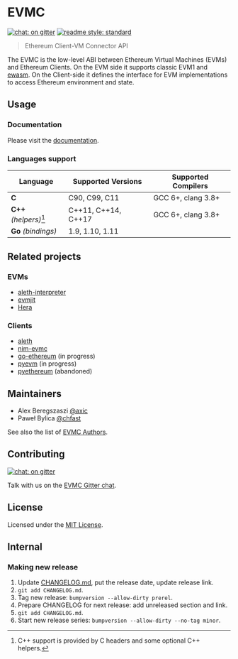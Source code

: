 # EVMC

[![chat: on gitter][gitter badge]][Gitter]
[![readme style: standard][readme style standard badge]][standard readme]

> Ethereum Client-VM Connector API

The EVMC is the low-level ABI between Ethereum Virtual Machines (EVMs) and
Ethereum Clients. On the EVM side it supports classic EVM1 and [ewasm].
On the Client-side it defines the interface for EVM implementations
to access Ethereum environment and state.

## Usage

### Documentation

Please visit the [documentation].

### Languages support

| Language                | Supported Versions  | Supported Compilers
| ----------------------- | ------------------- | -------------------
| **C**                   | C90, C99, C11       | GCC 6+, clang 3.8+
| **C++** _(helpers)_[^1] | C++11, C++14, C++17 | GCC 6+, clang 3.8+
| **Go** _(bindings)_     | 1.9, 1.10, 1.11     |

[^1]: C++ support is provided by C headers and some optional C++ helpers.

## Related projects

### EVMs

- [aleth-interpreter]
- [evmjit]
- [Hera]

### Clients

- [aleth]
- [nim-evmc]
- [go-ethereum] (in progress)
- [pyevm] (in progress)
- [pyethereum] (abandoned)


## Maintainers

- Alex Beregszaszi [@axic]
- Paweł Bylica [@chfast]

See also the list of [EVMC Authors](AUTHORS.md).

## Contributing

[![chat: on gitter][gitter badge]][Gitter]

Talk with us on the [EVMC Gitter chat][Gitter].

## License

Licensed under the [MIT License](LICENSE).


## Internal

### Making new release

1. Update [CHANGELOG.md](CHANGELOG.md), put the release date, update release link.
2. `git add CHANGELOG.md`.
3. Tag new release: `bumpversion --allow-dirty prerel`.
4. Prepare CHANGELOG for next release: add unreleased section and link.
5. `git add CHANGELOG.md`.
6. Start new release series: `bumpversion --allow-dirty --no-tag minor`.


[@axic]: https://github.com/axic
[@chfast]: https://github.com/chfast
[documentation]: https://ethereum.github.io/evmc
[ewasm]: https://github.com/ewasm/design
[evmjit]: https://github.com/ethereum/evmjit
[Hera]: https://github.com/ewasm/hera
[Gitter]: https://gitter.im/ethereum/evmc
[aleth-interpreter]: https://github.com/ethereum/aleth/tree/master/libaleth-interpreter
[aleth]: https://github.com/ethereum/aleth
[nim-evmc]: https://github.com/status-im/nim-evmc
[go-ethereum]: https://github.com/ethereum/go-ethereum/pull/17050
[pyevm]: https://github.com/ethereum/py-evm
[pyethereum]: https://github.com/ethereum/pyethereum/pull/406
[standard readme]: https://github.com/RichardLitt/standard-readme

[gitter badge]: https://img.shields.io/gitter/room/ethereum/evmc.svg?style=flat-square
[readme style standard badge]: https://img.shields.io/badge/readme%20style-standard-brightgreen.svg?style=flat-square
